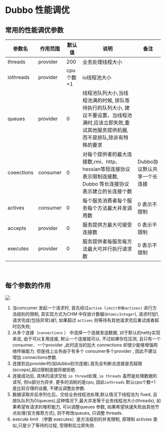 # Dubbo 性能调优

##  常用的性能调优参数



| 参数名     | 作用范围 | 默认值    | 说明                                                         | 备注                        |
| ---------- | -------- | --------- | ------------------------------------------------------------ | --------------------------- |
| threads    | provider | 200       | 业务处理线程大小                                             |                             |
| iothreads  | provider | cpu个数+1 | io线程池大小                                                 |                             |
| queues     | provider | 0         | 线程池队列大小,当线程池满的时候, 排队等待执行的队列大小, 建议不要设置，当线程池满时,应该立即失败,重试其他服务提供机器,而不是排队,除非有特殊的要求 |                             |
| coeections | consumer | 0         | 对每个提供者的最大连接数,rmi、http、hessian等短连接协议表示限制连接数, Dubbo 等长连接协议表示建立的长连接个数 | Dubbo协议默认共享一个长连接 |
| actives    | consumer | 0         | 每个服务消费者每个服务每个方法最大并发调用数                 | 0 表示不限制                |
| accepts    | provider | 0         | 服务提供方最大可接受连接数                                   | 0 表示不限制                |
| executes   | provider | 0         | 服务提供者每服务每方法最大可并行执行请求数                   | 0 表示不限制                |

​	

## 每个参数的作用

![](http://files.luyanan.com//img/20191203143315.png)

1. 当concumer 发起一个请求时, 首先经过`active limit(参数actives)` 进行方法级别的限制, 其实现方式为CHM 中存放计数器(`AtomicInteger`), 请求时加1, 请求完成(包括异常)减1, 如果超过 `actives` 则等待有其他请求完后重试或者超时后失败; 
2. 从多个连接（`connections` ） 中选择一个连接发送数据, 对于默认的netty实现来说, 由于可以复用连接, 默认一个连接就可以, 不过如果你在压测, 且只有一个consumer、一个provider ,此时适当的加大 connections 却很少能够增强网络传输能力. 但是线上业务由于有多个 consumer多个provider , 因此不建议增加 connections参数. 
3. 连接到达provider时(如dubbo初次连接),首先会判断总连接是否超限(acceps),超过限制连接将被拒绝. 
4. 连接成功后, 具体的请求交给 `io thread`处理, `io threads` 虽然是处理数据的读写, 但io部分为异步, 更多的消耗的是cpu, 因此`iothreads` 默认cpu个数+1 是比较合理的设置, 不建议调整此参数. 
5. 数据读取并反序列化后，交给业务线程池处理,默认情况下线程池为 fixed, 且排队队列为0(queues),这种情况下,最大并发等于业务线程池大小(threads), 如果希望有请求的堆积能力, 可以调整queues 参数, 如果希望快速失败由其他节点处理(官方推荐方式), 则不修改queues, 只调整 threads.
6. execute limit （参数 executes）是方法级别的并发限制, 原理和 activies 类似,只是少了等待的过程, 受限制后立即失败. 

